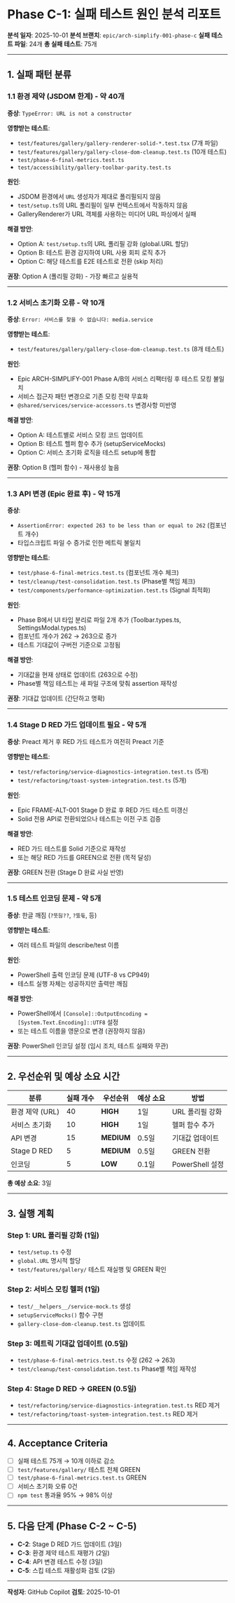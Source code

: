 # Phase C-1: 실패 테스트 원인 분석 리포트

**분석 일자**: 2025-10-01 **분석 브랜치**: `epic/arch-simplify-001-phase-c`
**실패 테스트 파일**: 24개 **총 실패 테스트**: 75개

---

## 1. 실패 패턴 분류

### 1.1 환경 제약 (JSDOM 한계) - 약 40개

**증상**: `TypeError: URL is not a constructor`

**영향받는 테스트**:

- `test/features/gallery/gallery-renderer-solid-*.test.tsx` (7개 파일)
- `test/features/gallery/gallery-close-dom-cleanup.test.ts` (10개 테스트)
- `test/phase-6-final-metrics.test.ts`
- `test/accessibility/gallery-toolbar-parity.test.ts`

**원인**:

- JSDOM 환경에서 `URL` 생성자가 제대로 폴리필되지 않음
- `test/setup.ts`의 URL 폴리필이 일부 컨텍스트에서 작동하지 않음
- GalleryRenderer가 URL 객체를 사용하는 미디어 URL 파싱에서 실패

**해결 방안**:

- Option A: `test/setup.ts`의 URL 폴리필 강화 (global.URL 할당)
- Option B: 테스트 환경 감지하여 URL 사용 회피 로직 추가
- Option C: 해당 테스트를 E2E 테스트로 전환 (skip 처리)

**권장**: Option A (폴리필 강화) - 가장 빠르고 실용적

---

### 1.2 서비스 초기화 오류 - 약 10개

**증상**: `Error: 서비스를 찾을 수 없습니다: media.service`

**영향받는 테스트**:

- `test/features/gallery/gallery-close-dom-cleanup.test.ts` (8개 테스트)

**원인**:

- Epic ARCH-SIMPLIFY-001 Phase A/B의 서비스 리팩터링 후 테스트 모킹 불일치
- 서비스 접근자 패턴 변경으로 기존 모킹 전략 무효화
- `@shared/services/service-accessors.ts` 변경사항 미반영

**해결 방안**:

- Option A: 테스트별로 서비스 모킹 코드 업데이트
- Option B: 테스트 헬퍼 함수 추가 (setupServiceMocks)
- Option C: 서비스 초기화 로직을 테스트 setup에 통합

**권장**: Option B (헬퍼 함수) - 재사용성 높음

---

### 1.3 API 변경 (Epic 완료 후) - 약 15개

**증상**:

- `AssertionError: expected 263 to be less than or equal to 262` (컴포넌트 개수)
- 타입스크립트 파일 수 증가로 인한 메트릭 불일치

**영향받는 테스트**:

- `test/phase-6-final-metrics.test.ts` (컴포넌트 개수 체크)
- `test/cleanup/test-consolidation.test.ts` (Phase별 책임 체크)
- `test/components/performance-optimization.test.ts` (Signal 최적화)

**원인**:

- Phase B에서 UI 타입 분리로 파일 2개 추가 (Toolbar.types.ts,
  SettingsModal.types.ts)
- 컴포넌트 개수가 262 → 263으로 증가
- 테스트 기대값이 구버전 기준으로 고정됨

**해결 방안**:

- 기대값을 현재 상태로 업데이트 (263으로 수정)
- Phase별 책임 테스트는 새 파일 구조에 맞춰 assertion 재작성

**권장**: 기대값 업데이트 (간단하고 명확)

---

### 1.4 Stage D RED 가드 업데이트 필요 - 약 5개

**증상**: Preact 제거 후 RED 가드 테스트가 여전히 Preact 기준

**영향받는 테스트**:

- `test/refactoring/service-diagnostics-integration.test.ts` (5개)
- `test/refactoring/toast-system-integration.test.ts` (5개)

**원인**:

- Epic FRAME-ALT-001 Stage D 완료 후 RED 가드 테스트 미갱신
- Solid 전용 API로 전환되었으나 테스트는 이전 구조 검증

**해결 방안**:

- RED 가드 테스트를 Solid 기준으로 재작성
- 또는 해당 RED 가드를 GREEN으로 전환 (목적 달성)

**권장**: GREEN 전환 (Stage D 완료 사실 반영)

---

### 1.5 테스트 인코딩 문제 - 약 5개

**증상**: 한글 깨짐 (`?뚯뒪??`, `?뚰듃`, 등)

**영향받는 테스트**:

- 여러 테스트 파일의 describe/test 이름

**원인**:

- PowerShell 출력 인코딩 문제 (UTF-8 vs CP949)
- 테스트 실행 자체는 성공하지만 출력만 깨짐

**해결 방안**:

- PowerShell에서 `[Console]::OutputEncoding = [System.Text.Encoding]::UTF8` 설정
- 또는 테스트 이름을 영문으로 변경 (권장하지 않음)

**권장**: PowerShell 인코딩 설정 (임시 조치, 테스트 실패와 무관)

---

## 2. 우선순위 및 예상 소요 시간

| 분류            | 실패 개수 | 우선순위   | 예상 소요 | 방법            |
| --------------- | --------- | ---------- | --------- | --------------- |
| 환경 제약 (URL) | 40        | **HIGH**   | 1일       | URL 폴리필 강화 |
| 서비스 초기화   | 10        | **HIGH**   | 1일       | 헬퍼 함수 추가  |
| API 변경        | 15        | **MEDIUM** | 0.5일     | 기대값 업데이트 |
| Stage D RED     | 5         | **MEDIUM** | 0.5일     | GREEN 전환      |
| 인코딩          | 5         | **LOW**    | 0.1일     | PowerShell 설정 |

**총 예상 소요**: 3일

---

## 3. 실행 계획

### Step 1: URL 폴리필 강화 (1일)

- `test/setup.ts` 수정
- `global.URL` 명시적 할당
- `test/features/gallery/` 테스트 재실행 및 GREEN 확인

### Step 2: 서비스 모킹 헬퍼 (1일)

- `test/__helpers__/service-mock.ts` 생성
- `setupServiceMocks()` 함수 구현
- `gallery-close-dom-cleanup.test.ts` 업데이트

### Step 3: 메트릭 기대값 업데이트 (0.5일)

- `test/phase-6-final-metrics.test.ts` 수정 (262 → 263)
- `test/cleanup/test-consolidation.test.ts` Phase별 책임 재작성

### Step 4: Stage D RED → GREEN (0.5일)

- `test/refactoring/service-diagnostics-integration.test.ts` RED 제거
- `test/refactoring/toast-system-integration.test.ts` RED 제거

---

## 4. Acceptance Criteria

- [ ] 실패 테스트 75개 → 10개 이하로 감소
- [ ] `test/features/gallery/` 테스트 전체 GREEN
- [ ] `test/phase-6-final-metrics.test.ts` GREEN
- [ ] 서비스 초기화 오류 0건
- [ ] `npm test` 통과율 95% → 98% 이상

---

## 5. 다음 단계 (Phase C-2 ~ C-5)

- **C-2**: Stage D RED 가드 업데이트 (3일)
- **C-3**: 환경 제약 테스트 재평가 (2일)
- **C-4**: API 변경 테스트 수정 (3일)
- **C-5**: 스킵 테스트 재활성화 검토 (2일)

---

**작성자**: GitHub Copilot **검토**: 2025-10-01
